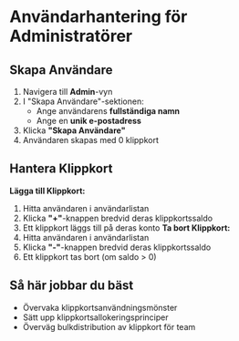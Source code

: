 # Användarhantering för Administratörer
## Skapa Användare
1. Navigera till **Admin**-vyn
2. I "Skapa Användare"-sektionen:
   - Ange användarens **fullständiga namn**
   - Ange en **unik e-postadress**
3. Klicka **"Skapa Användare"**
4. Användaren skapas med 0 klippkort

## Hantera Klippkort
**Lägga till Klippkort:**
1. Hitta användaren i användarlistan
2. Klicka **"+"**-knappen bredvid deras klippkortssaldo
3. Ett klippkort läggs till på deras konto
**Ta bort Klippkort:**
1. Hitta användaren i användarlistan
2. Klicka **"-"**-knappen bredvid deras klippkortssaldo
3. Ett klippkort tas bort (om saldo > 0)
## Så här jobbar du bäst
- Övervaka klippkortsanvändningsmönster
- Sätt upp klippkortsallokeringsprinciper
- Överväg bulkdistribution av klippkort för team
